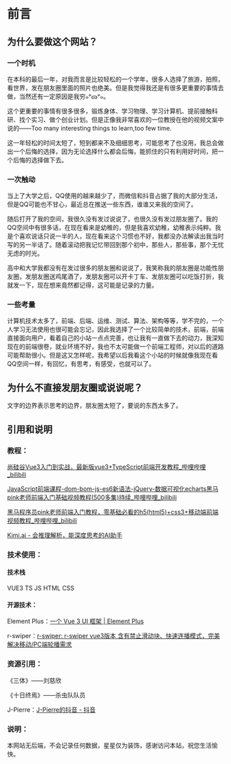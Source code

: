 # 前言

## 为什么要做这个网站？

### 一个时机

在本科的最后一年，对我而言是比较轻松的一个学年，很多人选择了旅游，拍照，看世界，发在朋友圈里面的照片也绝美。但是我觉得我还是有很多更重要的事情去做，当然还有一定原因是我穷๑ᵒᯅᵒ๑。

这个更重要的事情有很多很多，锻炼身体、学习物理、学习计算机、提前接触科研、找个实习、做个创业计划。但是正像我非常喜欢的一位教授在他的视频文案中说的——Too many interesting things to learn,too few time.

这一年轻松的时间太短了，短到都来不及细细思考，可能思考了也没用，我总会做出一个后悔的选择，因为无论选择什么都会后悔，能抓住的只有利用好时间，把一个后悔的选择做下去。

### 一次触动

当上了大学之后，QQ使用的越来越少了，而微信和抖音占据了我的大部分生活，但是QQ可能也不甘心，最近总在推送一些东西，谁谁又来我的空间了。

随后打开了我的空间，我很久没有发过说说了，也很久没有发过朋友圈了。我的QQ空间中有很多话，在现在看来是幼稚的，但是我喜欢幼稚，幼稚表示纯粹。我是个喜欢说话只说一半的人，现在看来这个习惯也不好，我都没办法解读出我当时写的另一半话了。随着滚动把我记忆带回到那个初中，那些人，那些事，那个无忧无虑的时光。

高中和大学我都没有在发过很多的朋友圈和说说了，我笑称我的朋友圈是功能性朋友圈，发朋友圈送鸡尾酒了，发朋友圈可以开卡丁车、发朋友圈可以吃饭打折，我就发一下，现在想来竟然都记得，这可能是记录的力量。

### 一些考量

计算机技术太多了，前端、后端、运维、测试、算法、架构等等，学不完的，一个人学习无法使用也很可能会忘记，因此我选择了一个比较简单的技术，前端，前端直接面向用户，看着自己的小站一点点完善，也让我有一直做下去的动力，我深知现在的前端很卷，就业环境不好，我也不太可能做一个前端工程师，对以后的道路可能帮助很小。但是这又怎样呢，我希望以后我看这个小站的时候就像我现在看QQ空间一样，有回忆，有思考，有感受，也就可以了。

## 为什么不直接发朋友圈或说说呢？

文字的边界表示思考的边界，朋友圈太短了，要说的东西太多了。

## 引用和说明

### 教程：

[尚硅谷Vue3入门到实战，最新版vue3+TypeScript前端开发教程_哔哩哔哩_bilibili](https://www.bilibili.com/video/BV1Za4y1r7KE?spm_id_from=333.788.videopod.episodes&vd_source=d8731095ca7745d789cdf83e49855df0)

[JavaScript前端课程-dom-bom-js-es6新语法-jQuery-数据可视化echarts黑马pink老师前端入门基础视频教程(500多集)持续_哔哩哔哩_bilibili](https://www.bilibili.com/video/BV1Sy4y1C7ha?spm_id_from=333.788.videopod.episodes&vd_source=d8731095ca7745d789cdf83e49855df0)

[黑马程序员pink老师前端入门教程，零基础必看的h5(html5)+css3+移动端前端视频教程_哔哩哔哩_bilibili](https://www.bilibili.com/video/BV14J4114768?spm_id_from=333.788.videopod.episodes&vd_source=d8731095ca7745d789cdf83e49855df0)

[Kimi.ai - 会推理解析，能深度思考的AI助手](https://kimi.moonshot.cn/)

### 技术使用：

#### 技术栈

VUE3 TS JS HTML CSS

#### 开源技术：

Element Plus：[一个 Vue 3 UI 框架 | Element Plus](https://element-plus.org/zh-CN/)

r-swiper：[r-swiper: r-swiper vue3版本 含有禁止滑动块、快速连播模式，完美解决移动/PC端轮播需求](https://gitee.com/yan_wen_ran/r-swiper)

### 资源引用：

《三体》——刘慈欣

《十日终焉》——杀虫队队员

J-Pierre：[J-Pierre的抖音 - 抖音](https://www.douyin.com/user/MS4wLjABAAAAKU25h1oxuGOimLug0RlerRsrY6x2ZRC-u9h7rCNfUAs)

### 说明：

本网站无后端，不会记录任何数据，星星仅为装饰，感谢访问本站，祝您生活愉快。



